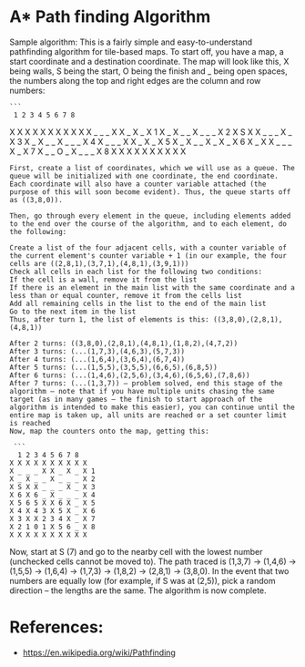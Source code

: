 # A* Path finding Algorithm

   Sample algorithm:
   This is a fairly simple and easy-to-understand pathfinding algorithm for tile-based maps. To start off, you have a map, a start coordinate and a destination coordinate. The map will look like this, X being walls, S being the start, O being the finish and _ being open spaces, the numbers along the top and right edges are the column and row numbers:

    ```
     1 2 3 4 5 6 7 8
   X X X X X X X X X X
   X _ _ _ X X _ X _ X 1
   X _ X _ _ X _ _ _ X 2
   X S X X _ _ _ X _ X 3
   X _ X _ _ X _ _ _ X 4
   X _ _ _ X X _ X _ X 5
   X _ X _ _ X _ X _ X 6
   X _ X X _ _ _ X _ X 7
   X _ _ O _ X _ _ _ X 8
   X X X X X X X X X X
   ```
   First, create a list of coordinates, which we will use as a queue. The queue will be initialized with one coordinate, the end coordinate. Each coordinate will also have a counter variable attached (the purpose of this will soon become evident). Thus, the queue starts off as ((3,8,0)).

   Then, go through every element in the queue, including elements added to the end over the course of the algorithm, and to each element, do the following:

   Create a list of the four adjacent cells, with a counter variable of the current element's counter variable + 1 (in our example, the four cells are ((2,8,1),(3,7,1),(4,8,1),(3,9,1)))
   Check all cells in each list for the following two conditions:
   If the cell is a wall, remove it from the list
   If there is an element in the main list with the same coordinate and a less than or equal counter, remove it from the cells list
   Add all remaining cells in the list to the end of the main list
   Go to the next item in the list
   Thus, after turn 1, the list of elements is this: ((3,8,0),(2,8,1),(4,8,1))

   After 2 turns: ((3,8,0),(2,8,1),(4,8,1),(1,8,2),(4,7,2))
   After 3 turns: (...(1,7,3),(4,6,3),(5,7,3))
   After 4 turns: (...(1,6,4),(3,6,4),(6,7,4))
   After 5 turns: (...(1,5,5),(3,5,5),(6,6,5),(6,8,5))
   After 6 turns: (...(1,4,6),(2,5,6),(3,4,6),(6,5,6),(7,8,6))
   After 7 turns: (...(1,3,7)) – problem solved, end this stage of the algorithm – note that if you have multiple units chasing the same target (as in many games – the finish to start approach of the algorithm is intended to make this easier), you can continue until the entire map is taken up, all units are reached or a set counter limit is reached
   Now, map the counters onto the map, getting this:

    ```
     1 2 3 4 5 6 7 8
   X X X X X X X X X X
   X _ _ _ X X _ X _ X 1
   X _ X _ _ X _ _ _ X 2
   X S X X _ _ _ X _ X 3
   X 6 X 6 _ X _ _ _ X 4
   X 5 6 5 X X 6 X _ X 5
   X 4 X 4 3 X 5 X _ X 6
   X 3 X X 2 3 4 X _ X 7
   X 2 1 0 1 X 5 6 _ X 8
   X X X X X X X X X X
   ```
   Now, start at S (7) and go to the nearby cell with the lowest number (unchecked cells cannot be moved to). The path traced is (1,3,7) -> (1,4,6) -> (1,5,5) -> (1,6,4) -> (1,7,3) -> (1,8,2) -> (2,8,1) -> (3,8,0). In the event that two numbers are equally low (for example, if S was at (2,5)), pick a random direction – the lengths are the same. The algorithm is now complete.


# References:
* https://en.wikipedia.org/wiki/Pathfinding

